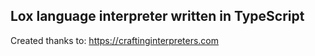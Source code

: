 ## Lox language interpreter written in TypeScript

Created thanks to: https://craftinginterpreters.com